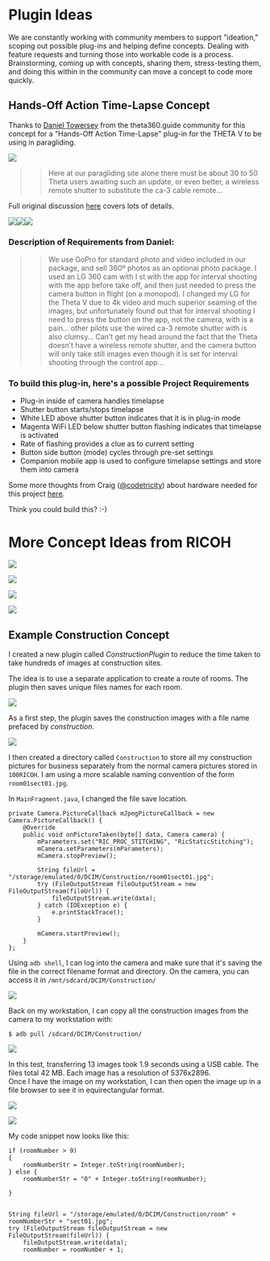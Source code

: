 # Plugin Ideas

We are constantly working with community members to support "ideation," scoping out possible plug-ins and helping define concepts. Dealing with feature requests and turning those into workable code is a process. Brainstorming, coming up with concepts, sharing them, stress-testing them, and doing this within in the community can move a concept to code more quickly.

## Hands-Off Action Time-Lapse Concept

Thanks to [Daniel Towersey](https://community.theta360.guide/u/danieltowersey/summary) from the theta360.guide community for this concept for a "Hands-Off Action Time-Lapse" plug-in for the THETA V to be using in paragliding. 

![](img/concept/DanielTowersey.jpg)

> > Here at our paragliding site alone there must be about 30 to 50 Theta users awaiting such an update, or even better, a wireless remote shutter to substitute the ca-3 cable remote…

Full original discussion [here](https://community.theta360.guide/t/using-mesh-iot-button-with-ricoh-theta-to-create-remote-wireless-shutter/1641/20) covers lots of details.

![](img/concept/paragliding1.jpg)![](img/concept/paragliding2.jpg)![](img/concept/paragliding3.jpg)

### Description of Requirements from Daniel:

> > We use GoPro for standard photo and video included in our package, and sell 360º photos as an optional photo package.
I used an LG 360 cam with I st with the app for interval shooting with the app before take off, and then just needed to press the camera button in flight (on a monopod).
I changed my LG for the Theta V due to 4k video and much superior seaming of the images, but unfortunately found out that for interval shooting I need to press the button on the app, not the camera, with is a pain… other pilots use the wired ca-3 remote shutter with is also clumsy…
Can’t get my head around the fact that the Theta doesn’t have a wireless remote shutter, and the camera button will only take still images even though it is set for interval shooting through the control app…

### To build this plug-in, here's a possible Project Requirements

* Plug-in inside of camera handles timelapse
* Shutter button starts/stops timelapse
* White LED above shutter button indicates that it is in plug-in mode
* Magenta WiFi LED below shutter button flashing indicates that timelapse is activated
* Rate of flashing provides a clue as to current setting
* Button side button (mode) cycles through pre-set settings
* Companion mobile app is used to configure timelapse settings and store them into camera

Some more thoughts from Craig ([@codetricity](https://community.theta360.guide/u/codetricity/summary)) about hardware needed for this project [here](https://community.theta360.guide/t/using-mesh-iot-button-with-ricoh-theta-to-create-remote-wireless-shutter/1641/15).

Think you could build this? :-)


# More Concept Ideas from RICOH 

![](img/concept/change-party.png)

![](img/concept/change-viewing.png)

![](img/concept/child-growth.png)

![](img/concept/cooking.png)

## Example Construction Concept

I created a new plugin called *ConstructionPlugin* to
reduce the time taken to take hundreds of images at construction sites.

The idea is to use a separate application to create a route of rooms.
The plugin then saves unique files names for each room.

![](img/custom/floorplan.jpg)


As a first step, the plugin saves the construction images
with a file name prefaced by *construction*.

![](img/use/construction-image.png)

I then created a directory called `Construction` to store
all my construction pictures for business 
separately from the normal camera pictures stored in `100RICOH`.
I am using a more scalable naming convention of the form
 `room01sect01.jpg`.

In `MainFragment.java`, I changed the file save location.

    private Camera.PictureCallback mJpegPictureCallback = new Camera.PictureCallback() {
        @Override
        public void onPictureTaken(byte[] data, Camera camera) {
            mParameters.set("RIC_PROC_STITCHING", "RicStaticStitching");
            mCamera.setParameters(mParameters);
            mCamera.stopPreview();

            String fileUrl = "/storage/emulated/0/DCIM/Construction/room01sect01.jpg";
            try (FileOutputStream fileOutputStream = new FileOutputStream(fileUrl)) {
                fileOutputStream.write(data);
            } catch (IOException e) {
                e.printStackTrace();
            }

            mCamera.startPreview();
        }
    };

Using `adb shell`, I can log into the camera and make sure that it's saving the file in the correct filename format and directory. On the camera, you can access it in `/mnt/sdcard/DCIM/Construction/`

![](img/custom/adbshell-construction.png)

Back on my workstation, I can copy all the construction images from the camera to my workstation with:

    $ adb pull /sdcard/DCIM/Construction/

![](img/custom/construction-directory-pull.png)

In this test, transferring 13 images took 1.9 seconds using a USB cable. 
The files total 42 MB. Each image has a resolution of 5376x2896.  
Once I have the image on my workstation, I can then open the image up in a file browser to
see it in equirectangular format.

![](img/custom/view-plugin.png)

![](img/custom/file-browser.jpg)

My code snippet now looks like this:

    if (roomNumber > 9)
    {
        roomNumberStr = Integer.toString(roomNumber);
    } else {
        roomNumberStr = "0" + Integer.toString(roomNumber);

    }


    String fileUrl = "/storage/emulated/0/DCIM/Construction/room" + roomNumberStr + "sect01.jpg";
    try (FileOutputStream fileOutputStream = new FileOutputStream(fileUrl)) {
        fileOutputStream.write(data);
        roomNumber = roomNumber + 1;
